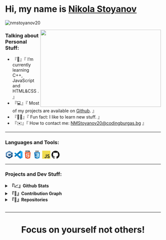 # Hi, my name is [Nikola Stoyanov](https://github.com/NMStoyanov20/)

<p align="left"> <img src="https://komarev.com/ghpvc/?username=nmstoyanov20&label=Profile%20views&color=0e75b6&style=flat" alt="nmstoyanov20" /> </p>


<img align="right" height="250" width="390" alt="" src="https://media.giphy.com/media/ZVik7pBtu9dNS/giphy.gif" />

### Talking about Personal Stuff:

- 『👋』『 I’m currently learning C++, JavaScript and HTML&CSS . 』
- 『💻』『 Most of my projects are available on [Github](https://github.com/NMStoyanov20?tab=repositories). 』
- 『👨‍💻』『 Fun fact: I like to learn new stuff. 』
- 『✉️』『 How to contact me: NMStoyanov20@codingburgas.bg 』

<hr>

### Languages and Tools:

<code><img alt="CPP" width="26px" src="https://raw.githubusercontent.com/github/explore/80688e429a7d4ef2fca1e82350fe8e3517d3494d/topics/cpp/cpp.png" ></code>
<code><img alt="Visual Studio Code" width="26px" src="https://raw.githubusercontent.com/github/explore/80688e429a7d4ef2fca1e82350fe8e3517d3494d/topics/visual-studio-code/visual-studio-code.png"></code>
<code><img alt="HTML5" width="26px" src="https://raw.githubusercontent.com/github/explore/80688e429a7d4ef2fca1e82350fe8e3517d3494d/topics/html/html.png" ></code>
<code><img alt="CSS3" width="26px" src="https://raw.githubusercontent.com/github/explore/80688e429a7d4ef2fca1e82350fe8e3517d3494d/topics/css/css.png" ></code>
<code><img  alt="JavaScript" width="26px" src="https://raw.githubusercontent.com/github/explore/80688e429a7d4ef2fca1e82350fe8e3517d3494d/topics/javascript/javascript.png" ></code>
</code>
<code><img  alt="GitHub" width="26px" src="https://raw.githubusercontent.com/github/explore/78df643247d429f6cc873026c0622819ad797942/topics/github/github.png" ></code>

<hr>

### Projects and Dev Stuff:

<details>	
  <summary><b>『📈』Github Stats</b></summary>

![Grade](https://github-readme-stats.vercel.app/api?username=NMStoyanov20&show_icons=true&theme=radical&count_private=true)
![Languages](https://github-readme-stats.vercel.app/api/top-langs/?username=NMStoyanov20&show_icons=true&hide_border=true&layout=compact&count_private=true&count_fork=true)
</details>

<details>
  <summary><b>『🚀』Contribution Graph</b></summary>
  <img src="https://res.cloudinary.com/practicaldev/image/fetch/s--D-e-SdGc--/c_imagga_scale,f_auto,fl_progressive,h_420,q_66,w_1000/https://dev-to-uploads.s3.amazonaws.com/uploads/articles/legnuefb30fdf1owkh98.gif" alt="snake gif">
</details>

<details>
  <summary><b>『🧬』Repositories</b></summary>


</details>


<br>
  <hr>
<div align="center">

# Focus on yourself not others!

</div>
